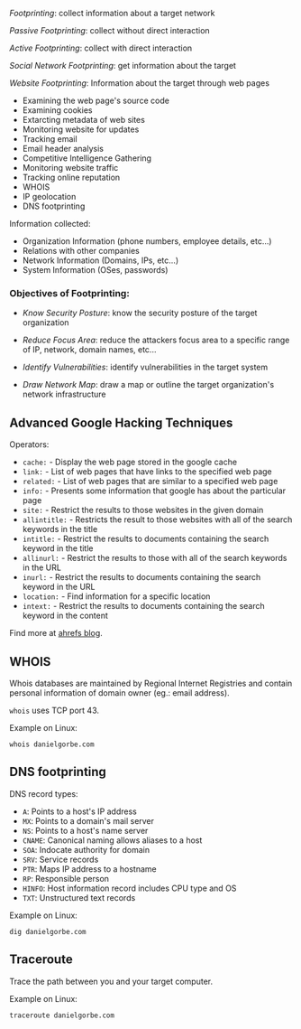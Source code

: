 *Footprinting*: collect information about a target network

*Passive Footprinting*: collect without direct interaction

*Active Footprinting*: collect with direct interaction

*Social Network Footprinting*: get information about the target

*Website Footprinting*: Information about the target through web pages
	
- Examining the web page's source code
- Examining cookies
- Extarcting metadata of web sites
- Monitoring website for updates
- Tracking email
- Email header analysis
- Competitive Intelligence Gathering
- Monitoring website traffic
- Tracking online reputation
- WHOIS
- IP geolocation
- DNS footprinting 

Information collected:

- Organization Information (phone numbers, employee details, etc...)
- Relations with other companies
- Network Information (Domains, IPs, etc...)
- System Information (OSes, passwords)

### Objectives of Footprinting:

- *Know Security Posture*: know the security posture of the target organization

- *Reduce Focus Area*: reduce the attackers focus area to a specific range of IP, network, domain names, etc...

- *Identify Vulnerabilities*: identify vulnerabilities in the target system

- *Draw Network Map*: draw a map or outline the target organization's network infrastructure

## Advanced Google Hacking Techniques

Operators:

- `cache:` - Display the web page stored in the google cache
- `link:` - List of web pages that have links to the specified web page
- `related:` - List of web pages that are similar to a specified web page
- `info:` - Presents some information that google has about the particular page
- `site:` - Restrict the results to those websites in the given domain
- `allintitle:` - Restricts the result to those websites with all of the search  keywords in the title
- `intitle:` - Restrict the results to documents containing the search keyword in the title 
- `allinurl:` - Restrict the results to those with all of the search keywords in the URL
- `inurl:` - Restrict the results to documents containing the search keyword in the URL
- `location:` - Find information for a specific location
- `intext:` - Restrict the results to documents containing the search keyword in the content

Find more at [ahrefs blog](https://ahrefs.com/blog/google-advanced-search-operators/).


## WHOIS

Whois databases are maintained by Regional Internet Registries and
contain personal information of domain owner (eg.: email address).

`whois` uses TCP port 43.

Example on Linux:

```
whois danielgorbe.com
```

## DNS footprinting

DNS record types:
- `A`: Points to a host's IP address
- `MX`: Points to a domain's mail server
- `NS`: Points to a host's name server
- `CNAME`: Canonical naming allows aliases to a host
- `SOA`: Indocate authority for domain
- `SRV`: Service records
- `PTR`: Maps IP address to a hostname
- `RP`:  Responsible person
- `HINFO`: Host information record includes CPU type and OS
- `TXT`: Unstructured text records

Example on Linux:

```
dig danielgorbe.com
```

## Traceroute

Trace the path between you and your target computer.

Example on Linux:

```
traceroute danielgorbe.com
```
